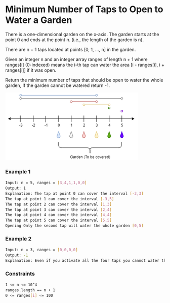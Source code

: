 # Minimum Number of Taps to Open to Water a Garden

There is a one-dimensional garden on the x-axis. The garden starts at the point 0 and ends at the point n. (i.e., the length of the garden is n).

There are n + 1 taps located at points [0, 1, ..., n] in the garden.

Given an integer n and an integer array ranges of length n + 1 where ranges[i] (0-indexed) means the i-th tap can water the area [i - ranges[i], i + ranges[i]] if it was open.

Return the minimum number of taps that should be open to water the whole garden, If the garden cannot be watered return -1.

![1685_example_1](1685_example_1.png)
### Example 1
```sh
Input: n = 5, ranges = [3,4,1,1,0,0]
Output: 1
Explanation: The tap at point 0 can cover the interval [-3,3]
The tap at point 1 can cover the interval [-3,5]
The tap at point 2 can cover the interval [1,3]
The tap at point 3 can cover the interval [2,4]
The tap at point 4 can cover the interval [4,4]
The tap at point 5 can cover the interval [5,5]
Opening Only the second tap will water the whole garden [0,5] 
```

### Example 2
```sh
Input: n = 3, ranges = [0,0,0,0]
Output: -1
Explanation: Even if you activate all the four taps you cannot water the whole garden.
```


### Constraints
```sh
1 <= n <= 10^4
ranges.length == n + 1
0 <= ranges[i] <= 100
```

